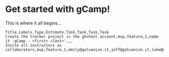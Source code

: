 # Get started with gCamp!

This is where it all begins...

```
Title,Labels,Type,Estimate,Task,Task,Task,Task
Create the tracker project in the gSchool account,mvp,feature,1,name it 'gCamp - <first> <last>',,,
Invite all instructors as collaborators,mvp,feature,1,emily@galvanize.it,jeff@galvanize.it,luke@galvanize.it,aaron@galvanize.it
```
